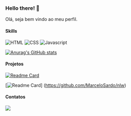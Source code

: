 ### Hello there! 👋

Olá, seja bem vindo ao meu perfil.

#### Skills
![HTML](https://img.shields.io/badge/HTML5-E34F26?style=for-the-badge&logo=html5&logoColor=white)
![CSS](https://img.shields.io/badge/CSS3-1572B6?style=for-the-badge&logo=css3&logoColor=white)
![Javascript](https://img.shields.io/badge/JavaScript-323330?style=for-the-badge&logo=javascript&logoColor=F7DF1E)

[![Anurag's GitHub stats](https://github-readme-stats.vercel.app/api?username=MarceloSardo&theme=nightowl&show_icons=true)](https://github.com/anuraghazra/github-readme-stats)

#### Projetos
[![Readme Card](https://github-readme-stats.vercel.app/api/pin/?username=MarceloSardo&repo=devweek.github.io&theme=nightowl&show_icons=true)](https://github.com/MarceloSardo/devweek.github.io)

[![Readme Card](https://github-readme-stats.vercel.app/api/pin/?username=MarceloSardo&repo=nlw&theme=nightowl&show_icons=true)]
(https://github.com/MarceloSardo/nlw)

#### Contatos
[<img src= 'https://img.shields.io/badge/LinkedIn-0077B5?style=for-the-badge&logo=linkedin&logoColor=white'>](linkedin.com/in/marcelo-lopes)
